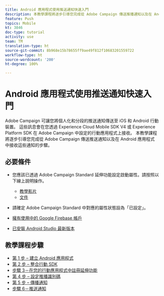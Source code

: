 ```yaml
---
title: Android 應用程式使用推送通知快速入門
description: 本教學課程將逐步引導您完成從 Adobe Campaign 傳送推播通知以及在 Android 應用程式中接收這些通知的步驟。
feature: Push
topics: Mobile
kt: 3846
doc-type: tutorial
activity: use
team: TM
translation-type: ht
source-git-commit: 8b968e15b78655ff9ae49f812f10683201559722
workflow-type: ht
source-wordcount: '200'
ht-degree: 100%

---
```



# Android 應用程式使用推送通知快速入門

Adobe Campaign 可讓您將個人化和分段的推送通知傳送至 iOS 和 Android 行動裝置。
這些訊息會在您透過 Experience Cloud Mobile SDK V4 或 Experience Platform SDK 在 Adobe Campaign 中設定的行動應用程式上接收。
本教學課程將逐步引導您完成從 Adobe Campaign 傳送推送通知以及在 Android 應用程式中接收這些通知的步驟。

## 必要條件

* 您應該已透過 Adobe Campaign Standard 延伸功能設定啟動屬性。請按照以下線上說明操作。
   * [教學影片](https://video.tv.adobe.com/v/26224?quality=12)
   * [文件](https://docs.adobe.com/content/help/zh-Hant/campaign-learn/campaign-standard-tutorials/communication-channels/mobile/configure-mobile-apps-using-aep-sdk.html)

* 請確定 Adobe Campaign Standard 中對應的屬性狀態設為「已設定」。
* [擁有使用中的 Google Firebase 帳戶](https://firebase.google.com)
* [已安裝 Android Studio 最新版本](https://developer.android.com/studio)

## 教學課程步驟

* [第 1 步 – 建立 Android 應用程式](/help/tutorial-push-notifications-android/create-android-app.md)
* [第 2 步 – 整合行動 SDK](/help/tutorial-push-notifications-android/integrating-with-mobile-sdk.md)
* [步驟 3－在您的行動應用程式中註冊延伸功能](/help/tutorial-push-notifications-android/register-mobile-extensions.md)
* [第 4 步 – 設定推播識別碼](/help/tutorial-push-notifications-android/set-push-identifier.md)
* [第 5 步 – 傳播通知](/help/tutorial-push-notifications-android/propagate-notification.md)
* [步驟 6－推送通知](/help/tutorial-push-notifications-android/send-push-notification.md)
